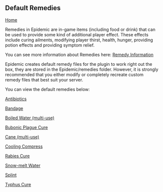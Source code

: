 ## Default Remedies

[Home](https://torpkev.github.io/epidemic_docs)

Remedies in Epidemic are in-game items (including food or drink) that can be used to provide some kind of additional player effect.  These effects include curing ailments, modifying player thirst, health, hunger, providing potion effects and providing symptom relief.

You can see more information about Remedies here: [Remedy Information](https://torpkev.github.io/epidemic_docs/remedies)

Epidemic creates default remedy files for the plugin to work right out the box, they are stored in the Epidemic/remedies folder.  However, it is strongly recommended that you either modify or completely recreate custom remedy files that best suit your server.

You can view the default remedies below:

[Antibiotics](https://torpkev.github.io/epidemic_docs/defaults/remedies/antibiotics.yml)

[Bandage](https://torpkev.github.io/epidemic_docs/defaults/remedies/bandage.yml)

[Boiled Water (multi-use)](https://torpkev.github.io/epidemic_docs/defaults/remedies/boiled_water.yml)

[Bubonic Plague Cure](https://torpkev.github.io/epidemic_docs/defaults/remedies/bubonic_cure.yml)

[Cane (multi-use)](https://torpkev.github.io/epidemic_docs/defaults/remedies/cane.yml)

[Cooling Compress](https://torpkev.github.io/epidemic_docs/defaults/remedies/cooling_compress.yml)

[Rabies Cure](https://torpkev.github.io/epidemic_docs/defaults/remedies/rabies_cure.yml)

[Snow-melt Water](https://torpkev.github.io/epidemic_docs/defaults/remedies/snowmelt.yml)

[Splint](https://torpkev.github.io/epidemic_docs/defaults/remedies/splint.yml)

[Typhus Cure](https://torpkev.github.io/epidemic_docs/defaults/remedies/typhus_cure.yml)
